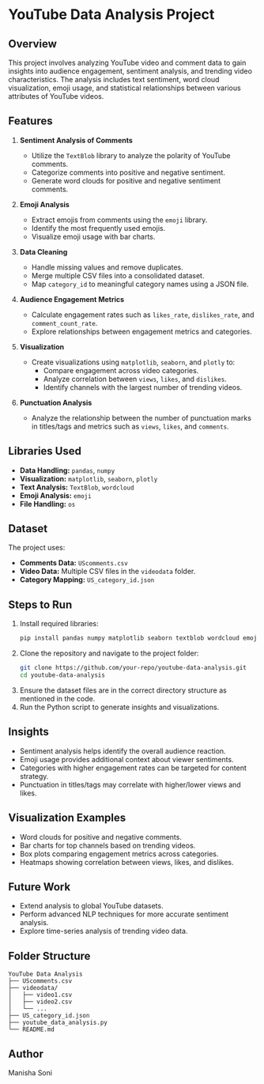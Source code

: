# YouTube Data Analysis Project

## Overview

This project involves analyzing YouTube video and comment data to gain insights into audience engagement, sentiment analysis, and trending video characteristics. The analysis includes text sentiment, word cloud visualization, emoji usage, and statistical relationships between various attributes of YouTube videos.

## Features

1. **Sentiment Analysis of Comments**

   - Utilize the `TextBlob` library to analyze the polarity of YouTube comments.
   - Categorize comments into positive and negative sentiment.
   - Generate word clouds for positive and negative sentiment comments.

2. **Emoji Analysis**

   - Extract emojis from comments using the `emoji` library.
   - Identify the most frequently used emojis.
   - Visualize emoji usage with bar charts.

3. **Data Cleaning**

   - Handle missing values and remove duplicates.
   - Merge multiple CSV files into a consolidated dataset.
   - Map `category_id` to meaningful category names using a JSON file.

4. **Audience Engagement Metrics**

   - Calculate engagement rates such as `likes_rate`, `dislikes_rate`, and `comment_count_rate`.
   - Explore relationships between engagement metrics and categories.

5. **Visualization**

   - Create visualizations using `matplotlib`, `seaborn`, and `plotly` to:
     - Compare engagement across video categories.
     - Analyze correlation between `views`, `likes`, and `dislikes`.
     - Identify channels with the largest number of trending videos.

6. **Punctuation Analysis**

   - Analyze the relationship between the number of punctuation marks in titles/tags and metrics such as `views`, `likes`, and `comments`.

## Libraries Used

- **Data Handling:** `pandas`, `numpy`
- **Visualization:** `matplotlib`, `seaborn`, `plotly`
- **Text Analysis:** `TextBlob`, `wordcloud`
- **Emoji Analysis:** `emoji`
- **File Handling:** `os`

## Dataset

The project uses:

- **Comments Data:** `UScomments.csv`
- **Video Data:** Multiple CSV files in the `videodata` folder.
- **Category Mapping:** `US_category_id.json`

## Steps to Run

1. Install required libraries:
   ```bash
   pip install pandas numpy matplotlib seaborn textblob wordcloud emoji plotly
   ```
2. Clone the repository and navigate to the project folder:
   ```bash
   git clone https://github.com/your-repo/youtube-data-analysis.git
   cd youtube-data-analysis
   ```
3. Ensure the dataset files are in the correct directory structure as mentioned in the code.
4. Run the Python script to generate insights and visualizations.

## Insights

- Sentiment analysis helps identify the overall audience reaction.
- Emoji usage provides additional context about viewer sentiments.
- Categories with higher engagement rates can be targeted for content strategy.
- Punctuation in titles/tags may correlate with higher/lower views and likes.

## Visualization Examples

- Word clouds for positive and negative comments.
- Bar charts for top channels based on trending videos.
- Box plots comparing engagement metrics across categories.
- Heatmaps showing correlation between views, likes, and dislikes.

## Future Work

- Extend analysis to global YouTube datasets.
- Perform advanced NLP techniques for more accurate sentiment analysis.
- Explore time-series analysis of trending video data.

## Folder Structure

```
YouTube Data Analysis
├── UScomments.csv
├── videodata/
│   ├── video1.csv
│   ├── video2.csv
│   └── ...
├── US_category_id.json
├── youtube_data_analysis.py
└── README.md
```

## Author

Manisha Soni

